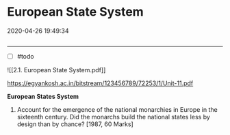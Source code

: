 # European State System
2020-04-26 19:49:34
```toc
```
---

- [ ] #todo 

![[2.1. European State System.pdf]]

https://egyankosh.ac.in/bitstream/123456789/72253/1/Unit-11.pdf


**European States System**


1. Account for the emergence of the national monarchies in Europe in the sixteenth century. Did the monarchs build the national states less by design than by chance? [1987, 60 Marks]